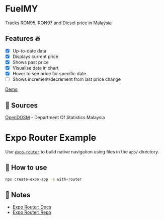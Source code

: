 # FuelMY
Tracks RON95, RON97 and Diesel price in Malaysia

## Features :fire:
- [x] Up-to-date data
- [x] Displays current price
- [x] Shows past price
- [x] Visualise data in chart
- [x] Hover to see price for specific date
- [ ] Shows increment/decrement from last price change

[Demo](https://github.com/qryskalyst20/fuelmy/assets/65181897/6e778af2-912f-4147-95ab-31c8abadb609)

## :memo: Sources
[OpenDOSM](https://open.dosm.gov.my/) - Department Of Statistics Malaysia

# Expo Router Example

Use [`expo-router`](https://expo.github.io/router) to build native navigation using files in the `app/` directory.

## 🚀 How to use

```sh
npx create-expo-app -e with-router
```

## 📝 Notes

- [Expo Router: Docs](https://expo.github.io/router)
- [Expo Router: Repo](https://github.com/expo/router)


